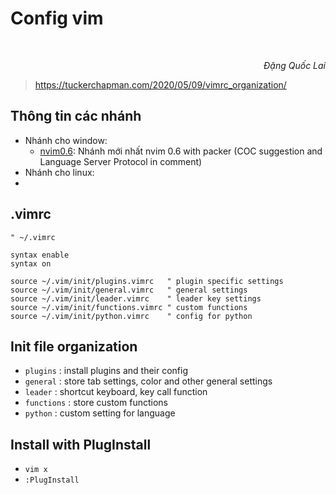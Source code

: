 # Config vim

<br/>
<p align='right'><em>Đặng Quốc Lai</em></p>

> https://tuckerchapman.com/2020/05/09/vimrc_organization/

## Thông tin các nhánh
- Nhánh cho window:
  - [nvim0.6](https://github.com/danglai/vim/tree/nvim0.6): Nhánh mới nhất nvim 0.6 with packer (COC suggestion and Language Server Protocol in comment)
- Nhánh cho linux:
- 
## .vimrc

```
" ~/.vimrc

syntax enable
syntax on

source ~/.vim/init/plugins.vimrc   " plugin specific settings
source ~/.vim/init/general.vimrc   " general settings
source ~/.vim/init/leader.vimrc    " leader key settings
source ~/.vim/init/functions.vimrc " custom functions
source ~/.vim/init/python.vimrc    " config for python

```

## Init file organization
- `plugins`   : install plugins and their config
- `general`	  : store tab settings, color and other general settings
- `leader`	  : shortcut keyboard, key call function
- `functions` : store custom functions
- `python`    : custom setting for language

## Install with PlugInstall
- `vim x`
- `:PlugInstall`
